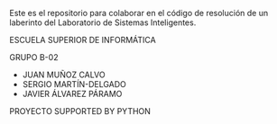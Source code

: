 Este es el repositorio para colaborar en el código de resolución de un laberinto del Laboratorio de Sistemas Inteligentes.

ESCUELA SUPERIOR DE INFORMÁTICA

GRUPO B-02
- JUAN MUÑOZ CALVO
- SERGIO MARTÍN-DELGADO
- JAVIER ÁLVAREZ PÁRAMO

PROYECTO SUPPORTED BY PYTHON
